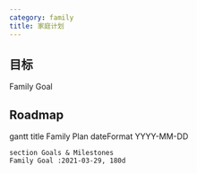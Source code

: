 ```yaml
---
category: family
title: 家庭计划
---
```


## 目标

Family Goal

## Roadmap

<div class="mermaid">
    gantt
    title Family Plan
    dateFormat  YYYY-MM-DD

    section Goals & Milestones
    Family Goal :2021-03-29, 180d
</div>
